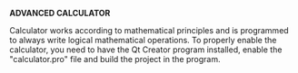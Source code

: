 **ADVANCED CALCULATOR**

Calculator works according to mathematical principles and is programmed to always write logical mathematical operations. To properly enable the calculator, you need to have the Qt Creator program installed, enable the "calculator.pro" file and build the project in the program.

